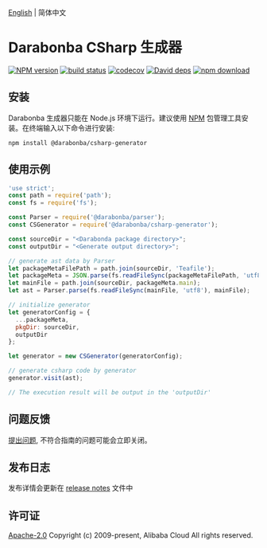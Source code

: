 [English](/README.md) | 简体中文

# Darabonba CSharp 生成器
[![NPM version][npm-image]][npm-url]
[![build status][travis-image]][travis-url]
[![codecov][cov-image]][cov-url]
[![David deps][david-image]][david-url]
[![npm download][download-image]][download-url]

[npm-image]: https://img.shields.io/npm/v/@darabonba/csharp-generator.svg?style=flat-square
[npm-url]: https://npmjs.org/package/@darabonba/csharp-generator
[travis-image]: https://img.shields.io/travis/aliyun/darabonba-csharp-generator.svg?style=flat-square
[travis-url]: https://travis-ci.org/github/aliyun/darabonba-csharp-generator
[cov-image]: https://codecov.io/gh/aliyun/darabonba-csharp-generator/branch/master/graph/badge.svg
[cov-url]: https://codecov.io/gh/aliyun/darabonba-csharp-generator
[david-image]: https://img.shields.io/david/aliyun/darabonba-csharp-generator.svg?style=flat-square
[david-url]: https://david-dm.org/aliyun/darabonba-csharp-generator
[download-image]: https://img.shields.io/npm/dm/@darabonba/csharp-generator.svg?style=flat-square
[download-url]: https://npmjs.org/package/@darabonba/csharp-generator

## 安装

Darabonba 生成器只能在 Node.js 环境下运行。建议使用 [NPM](https://www.npmjs.com/) 包管理工具安装。在终端输入以下命令进行安装:
```shell
npm install @darabonba/csharp-generator
```

## 使用示例

```js
'use strict';
const path = require('path');
const fs = require('fs');

const Parser = require('@darabonba/parser');
const CSGenerator = require('@darabonba/csharp-generator');

const sourceDir = "<Darabonda package directory>";
const outputDir = "<Generate output directory>";

// generate ast data by Parser
let packageMetaFilePath = path.join(sourceDir, 'Teafile');
let packageMeta = JSON.parse(fs.readFileSync(packageMetaFilePath, 'utf8'));
let mainFile = path.join(sourceDir, packageMeta.main);
let ast = Parser.parse(fs.readFileSync(mainFile, 'utf8'), mainFile);

// initialize generator
let generatorConfig = {
  ...packageMeta,
  pkgDir: sourceDir,
  outputDir
};

let generator = new CSGenerator(generatorConfig);

// generate csharp code by generator
generator.visit(ast);

// The execution result will be output in the 'outputDir'
```

## 问题反馈

[提出问题](https://github.com/aliyun/darabonba-csharp-generator/issues/new/choose), 不符合指南的问题可能会立即关闭。

## 发布日志

发布详情会更新在 [release notes](/CHANGELOG.md) 文件中

## 许可证

[Apache-2.0](/LICENSE)
Copyright (c) 2009-present, Alibaba Cloud All rights reserved.